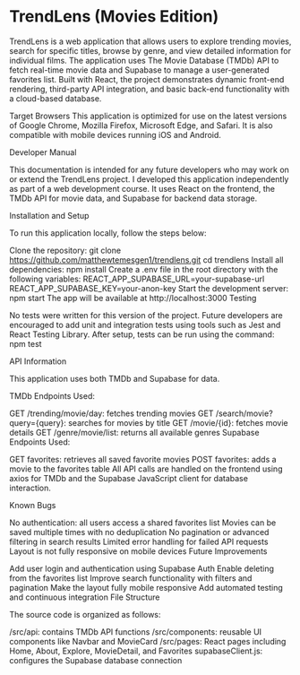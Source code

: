 # TrendLens (Movies Edition)
TrendLens is a web application that allows users to explore trending movies, search for specific titles, browse by genre, and view detailed information for individual films. The application uses The Movie Database (TMDb) API to fetch real-time movie data and Supabase to manage a user-generated favorites list. Built with React, the project demonstrates dynamic front-end rendering, third-party API integration, and basic back-end functionality with a cloud-based database.

Target Browsers
This application is optimized for use on the latest versions of Google Chrome, Mozilla Firefox, Microsoft Edge, and Safari. It is also compatible with mobile devices running iOS and Android.

Developer Manual

This documentation is intended for any future developers who may work on or extend the TrendLens project. I developed this application independently as part of a web development course. It uses React on the frontend, the TMDb API for movie data, and Supabase for backend data storage.

Installation and Setup

To run this application locally, follow the steps below:

Clone the repository:
git clone https://github.com/matthewtemesgen1/trendlens.git
cd trendlens
Install all dependencies:
npm install
Create a .env file in the root directory with the following variables:
REACT_APP_SUPABASE_URL=your-supabase-url
REACT_APP_SUPABASE_KEY=your-anon-key
Start the development server:
npm start
The app will be available at http://localhost:3000
Testing

No tests were written for this version of the project. Future developers are encouraged to add unit and integration tests using tools such as Jest and React Testing Library. After setup, tests can be run using the command:
npm test

API Information

This application uses both TMDb and Supabase for data.

TMDb Endpoints Used:

GET /trending/movie/day: fetches trending movies
GET /search/movie?query={query}: searches for movies by title
GET /movie/{id}: fetches movie details
GET /genre/movie/list: returns all available genres
Supabase Endpoints Used:

GET favorites: retrieves all saved favorite movies
POST favorites: adds a movie to the favorites table
All API calls are handled on the frontend using axios for TMDb and the Supabase JavaScript client for database interaction.

Known Bugs

No authentication: all users access a shared favorites list
Movies can be saved multiple times with no deduplication
No pagination or advanced filtering in search results
Limited error handling for failed API requests
Layout is not fully responsive on mobile devices
Future Improvements

Add user login and authentication using Supabase Auth
Enable deleting from the favorites list
Improve search functionality with filters and pagination
Make the layout fully mobile responsive
Add automated testing and continuous integration
File Structure

The source code is organized as follows:

/src/api: contains TMDb API functions
/src/components: reusable UI components like Navbar and MovieCard
/src/pages: React pages including Home, About, Explore, MovieDetail, and Favorites
supabaseClient.js: configures the Supabase database connection
